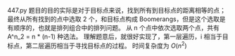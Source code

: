 447.py 题目的目的实际是对于目标点来说，找到所有到目标点的距离相等的点；最终从所有找到的点中选取 2 个，和目标点构成 Boomerangs，但是这个选取是有顺序的，也就是排列组合中的排列问题。
从 n 个点中依次选取两个点，共有 A^n_2 = n * (n-1) 种选法。
理解题意后，就很好实现了，第一层遍历，i 相当于目标点，第二层遍历相当于寻找目标点的过程。
时间复杂度为 $O(n^2)$